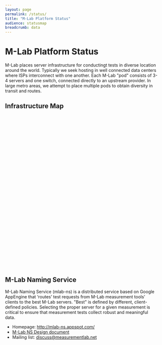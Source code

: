 ```yaml
---
layout: page
permalink: /status/
title: "M-Lab Platform Status"
audience: statusmap
breadcrumb: data
---
```


# M-Lab Platform Status

M-Lab places server infrastructure for conductingt tests in diverse location around the world. Typically we seek hosting in well connected data centers where ISPs interconnect with one another. Each M-Lab "pod" consists of 3-4 servers and one switch, connected directly to an upstream provider. In large metro areas, we attempt to place multiple pods to obtain diversity in transit and routes.

## Infrastructure Map
<p>
<div id="map" class="map leaflet-container" style="height: 500px; width:100%; position:relative;"></div>
</p>
<script>
mapboxgl.accessToken = 'pk.eyJ1IjoibS1sYWIiLCJhIjoiY2p3eWtxOXZ4MDFkMzQ5cG95ODFhbWJieiJ9.9G1YGnkme4goR0Ly3kqovA';
var map = new mapboxgl.Map({
  container: 'map',
  style: 'mapbox://styles/mapbox/dark-v10',
  center: [12,25],
  zoom: 0.8
});

var url = 'https://siteinfo.mlab-sandbox.measurementlab.net/v1/adhoc/sitegeo.json';

map.on('load', function () {

  const tenG = ['==', ['get','uplink'], '10g'];
  const oneG = ['==', ['get','uplink'], '1g'];

  map.addSource("mlab-sites", {
    type: "geojson",
    data: url,
    cluster: true,
    clusterRadius: 10,
    clusterMaxZoom: 15,
    clusterProperties: {
      'oneG': ['+', ['case', oneG, 1, 0]],
      'tenG': ['+', ['case', tenG, 1, 0]],
    }
  });
  map.addLayer({
    "id": "clusters",
    "type": "circle",
    "source": "mlab-sites",
    "filter": ["has", "point_count"],
    "paint": {
      "circle-radius": [
        "step",
        ["get", "point_count"],
        5,
        2,
        10,
        6,
        15
      ],
      "circle-color": [
        "step",
          ["get","point_count"],
          "#fdffc2",
          2,
          "#c2ffc4",
          6,
          "#f7c2ff"
      ]}
  });
  map.addLayer({
    "id": "cluster-count",
    "type": "symbol",
    "source": "mlab-sites",
    "filter": ["has", "point_count"],
    "layout": {
      "text-field": "{point_count_abbreviated}",
      "text-font": ["DIN Offc Pro Medium",
        "Arial Unicode MS Bold"],
        "text-size": 12
    }
  });
  map.addLayer({
    "id": "unclustered-point",
    "type": "circle",
    "source": "mlab-sites",
    "filter": ["!", ["has", "point_count"]],
    "paint": {
      "circle-radius": 5,
      "circle-color": "#c2edff",
      "circle-stroke-width": 1,
      "circle-stroke-color": "#000"
    }
  });

  var clusterPopup = new mapboxgl.Popup({
    className: 'cluster-popup'
  });
  var pointPopup = new mapboxgl.Popup({
    className: 'point-popup'
  });

  map.on('click','clusters', function(e) {
    var features = map.queryRenderedFeatures(e.point, { layers: ['clusters'] });
    var clusterId = features[0].properties.cluster_id,
    point_count = features[0].properties.point_count,
    clusterSource = map.getSource('mlab-sites');
    clusterNodes = clusterSource.getClusterLeaves(clusterId, point_count, 0, function(err, aFeatures){
      var desc = "";
      for (c=0; c < aFeatures.length; c++) {
        desc += "<div class='pod-popup'><h4>"+aFeatures[c].properties.city+" - "+
          aFeatures[c].properties.name+" - "+aFeatures[c].properties.uplink+"</h4>"+
          aFeatures[c].properties.provider + " ("+aFeatures[c].properties.asn+")<br>"+
          "IPv4 Prefix: "+aFeatures[c].properties.ipv4_prefix;
        if (aFeatures[c].properties.ipv6_prefix != null) {
          desc += "<br>IPv6 Prefix: "+aFeatures[c].properties.ipv6_prefix;
        }
        desc += "</div>";
      }
      var coordinates = e.lngLat;
      while (Math.abs(e.lngLat.lng - coordinates[0]) > 180) {
        coordinates[0] += e.lngLat.lng > coordinates[0] ? 360 : -360;
      }
      clusterPopup.setLngLat(coordinates).setHTML(desc).addTo(map);
    });
  });

  map.on('click','unclustered-point', function(e) {
    var coordinates = e.features[0].geometry.coordinates.slice();
    var description = "<h4>" + e.features[0].properties.city + " - " +
      e.features[0].properties.name + " - "+ e.features[0].properties.uplink +"</h4>" +
      e.features[0].properties.provider + " ("+e.features[0].properties.asn + ")<br>" +
      "IPv4 Prefix: " + e.features[0].properties.ipv4_prefix;
      if (e.features[0].properties.ipv6_prefix != null ) {
        description += "<br>IPv6 Prefix: " + e.features[0].properties.ipv6_prefix;
      }

    while (Math.abs(e.lngLat.lng - coordinates[0]) > 180) {
      coordinates[0] += e.lngLat.lng > coordinates[0] ? 360 : -360;
    }
    pointPopup.setLngLat(coordinates).setHTML(description).addTo(map);
  });

  map.on('mouseenter','clusters', function (e) {
    map.getCanvas().style.cursor = 'pointer';
  });
  map.on('mouseleave','clusters', function () {
    map.getCanvas().style.cursor = '';
  });
  map.on('mouseenter','unclustered-point', function (e) {
    map.getCanvas().style.cursor = 'pointer';
  });
  map.on('mouseleave','unclustered-point', function () {
    map.getCanvas().style.cursor = '';
  });
});
</script>

## M-Lab Naming Service

M-Lab Naming Service (mlab-ns) is a distributed service based on Google AppEngine that ‘routes’ test requests from M-Lab measurement tools’ clients to the best M-Lab servers. "Best" is defined by different, client-defined policies. Selecting the proper server for a given measurement is critical to ensure that measurement tests collect robust and meaningful data.

- Homepage: <http://mlab-ns.appspot.com/>
- [M-Lab NS Design
  document](https://docs.google.com/a/google.com/document/d/1eJhS75EZHDLmC6exggStr_b1euiR24_MVBJc1L6eH2c/view)
- Mailing list:
  [discuss@measurementlab.net](https://groups.google.com/a/measurementlab.net/forum/#!forum/discuss)
